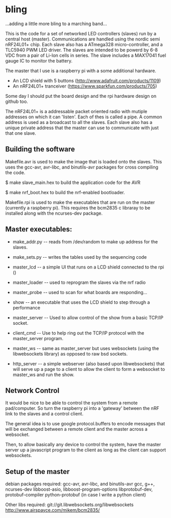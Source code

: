 bling
=====

...adding a little more bling to a marching band...

This is the code for a set of networked LED controllers (slaves) run by a central host (master).
Communications are handled using the nordic semi nRF24L01+ chip. Each slave also has a ATmega328
micro-controller, and a TLC5940 PWM LED driver. The slaves are intended to be powerd by 6-8 VDC
from a pair of Li-Ion cells in series. The slave includes a MAX17041 fuel gauge IC to monitor the
battery.

The master that I use is a raspberry pi with a some additional hardware.
   * An LCD shield with 5 buttons (http://www.adafruit.com/products/1109)
   * An nRF24L01+ tranceiver (https://www.sparkfun.com/products/705)

Some day I should put the board design and the rpi hardware design on github too.

The nRF24L01+ is a addressable packet oriented radio with mutiple addresses on
which it can 'listen'. Each of thes is called a pipe. A common address is used
as a broadcast to all the slaves. Each slave also has a unique private address
that the master can use to communicate with just that one slave.

Building the software
------------------

Makefile.avr is used to make the image that is loaded onto the
slaves. This uses the gcc-avr, avr-libc, and binutils-avr packages for cross
compiling the code.

$ make slave_main.hex
to build the application code for the AVR

$ make nrf_boot.hex to build the nrf-enabled bootloader.

Makefile.rpi is used to make the executables that are run on the
master (currently a raspberry pi). This requires the bcm2835 c
libraray to be installed along with the ncurses-dev package.

Master executables:
-----------------

   * make_addr.py -- reads from /dev/random to make up address for the
         slaves.
   * make_sets.py -- writes the tables used by the sequencing code
   * master_lcd -- a simple UI that runs on a LCD shield connected to
     the rpi ()
   * master_loader -- used to reprogram the slaves via the nrf radio
   * master_probe -- used to scan for what boards are responding...
   * show -- an executable that uses the LCD shield to step through
     a performance

   * master_server -- Used to allow control of the show from a basic
     TCP/IP socket.
   * client_cmd -- Use to help ring out the TCP/IP protocol with the
     master_server program.
   * master_ws -- same as master_server but uses websockets (using the
     libwebsockets library) as opposed to raw bsd sockets.
   * http_server -- a simple webserver (also based upon libwebsockets)
     that will serve up a page to a client to allow the client to form
     a websocket to master_ws and run the show.
     

Network Control
--------------
It would be nice to be able to control the system from a remote
pad/computer. So turn the raspberry pi into a 'gateway' between the
nRF link to the slaves and a control client.

The general idea is to use google protocol.buffers to encode messages
that will be exchanged between a remote client and the master across a
websocket.

Then, to allow basically any device to control the system, have the
master server up a javascript program to the client as long as the
client can support websockets.


Setup of the master
----------------
debian packages required:
   gcc-avr, avr-libc, and binutils-avr
   gcc, g++, ncurses-dev
   libboost-asio, libboost-program-options
   libprotobuf-dev, protobuf-compiler
   python-protobuf (in case I write a python client)
   
Other libs required:
   git://git.libwebsockets.org/libwebsockets
   http://www.airspayce.com/mikem/bcm2835/



